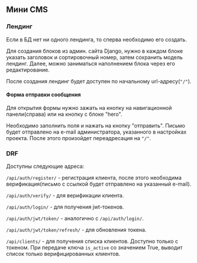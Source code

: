 ## Мини CMS

### Лендинг

Если в БД нет ни одного лендинга, то сперва необходимо его создать.

Для создания блоков из админ. сайта Django, нужно в каждом блоке указать заголовок и сортировочный номер, затем
сохранить модель лендинг. Далее, можно заниматься наполнением блока через его редактирование.

После создания лендинг будет доступен по начальному url-адресу(`"/"`).

#### Форма отправки сообщения

Для открытия формы нужно зажать на кнопку на навигационной панели(справа) или на кнопку с блоке "hero".

Необходимо заполнить поля и нажать на кнопку "отправить". Письмо будет отправлено на e-mail администратора, указанного в
настройках проекта. После этого произойдет переадресация на `"/"`.

### DRF

Доступны следующие адреса:

`/api/auth/register/` - регистрация клиента, после этого необходима верификация(письмо с ссылкой будет отправлено на
указанный e-mail).

`/api/auth/verify/` - для верификации клиента.

`/api/auth/login/` - для получения jwt-токенов.

`/api/auth/jwt/token/` - аналогично с `/api/auth/login/`.

`/api/auth/jwt/token/refresh/` - для обновления токена.

`/api/clients/` - для получения списка клиентов. Доступно только с токеном. При передаче ключа `is_active` со значением
True, выводит список только верифицированных клиентов.
